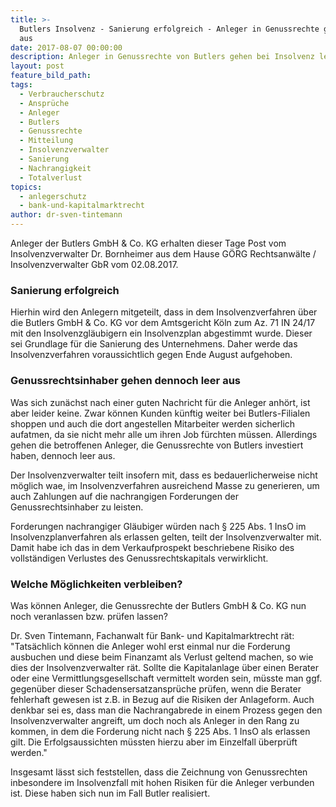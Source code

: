 ```yaml
---
title: >-
  Butlers Insolvenz - Sanierung erfolgreich - Anleger in Genussrechte gehen leer
  aus
date: 2017-08-07 00:00:00
description: Anleger in Genussrechte von Butlers gehen bei Insolvenz leer aus
layout: post
feature_bild_path:
tags:
  - Verbraucherschutz
  - Ansprüche
  - Anleger
  - Butlers
  - Genussrechte
  - Mitteilung
  - Insolvenzverwalter
  - Sanierung
  - Nachrangigkeit
  - Totalverlust
topics:
  - anlegerschutz
  - bank-und-kapitalmarktrecht
author: dr-sven-tintemann
---
```



Anleger der Butlers GmbH & Co. KG erhalten dieser Tage Post vom Insolvenzverwalter Dr. Bornheimer aus dem Hause GÖRG Rechtsanwälte / Insolvenzverwalter GbR vom 02.08.2017.

### Sanierung erfolgreich

Hierhin wird den Anlegern mitgeteilt, dass in dem Insolvenzverfahren über die Butlers GmbH & Co. KG vor dem Amtsgericht Köln zum Az. 71 IN 24/17 mit den Insolvenzgläubigern ein Insolvenzplan abgestimmt wurde. Dieser sei Grundlage für die Sanierung des Unternehmens. Daher werde das Insolvenzverfahren voraussichtlich gegen Ende August aufgehoben.

### Genussrechtsinhaber gehen dennoch leer aus

Was sich zunächst nach einer guten Nachricht für die Anleger anhört, ist aber leider keine. Zwar können Kunden künftig weiter bei Butlers-Filialen shoppen und auch die dort angestellen Mitarbeiter werden sicherlich aufatmen, da sie nicht mehr alle um ihren Job fürchten müssen. Allerdings gehen die betroffenen Anleger, die Genussrechte von Butlers investiert haben, dennoch leer aus.

Der Insolvenzverwalter teilt insofern mit, dass es bedauerlicherweise nicht möglich wae, im Insolvenzverfahren ausreichend Masse zu generieren, um auch Zahlungen auf die nachrangigen Forderungen der Genussrechtsinhaber zu leisten.

Forderungen nachrangiger Gläubiger würden nach § 225 Abs. 1 InsO im Insolvenzplanverfahren als erlassen gelten, teilt der Insolvenzverwalter mit. Damit habe ich das in dem Verkaufprospekt beschriebene Risiko des vollständigen Verlustes des Genussrechtskapitals verwirklicht.

### Welche Möglichkeiten verbleiben?

Was können Anleger, die Genussrechte der Butlers GmbH & Co. KG nun noch veranlassen bzw. prüfen lassen?

Dr. Sven Tintemann, Fachanwalt für Bank- und Kapitalmarktrecht rät: "Tatsächlich können die Anleger wohl erst einmal nur die Forderung ausbuchen und diese beim Finanzamt als Verlust geltend machen, so wie dies der Insolvenzverwalter rät. Sollte die Kapitalanlage über einen Berater oder eine Vermittlungsgesellschaft vermittelt worden sein, müsste man ggf. gegenüber dieser Schadensersatzansprüche prüfen, wenn die Berater fehlerhaft gewesen ist z.B. in Bezug auf die Risiken der Anlageform. Auch denkbar sei es, dass man die Nachrangabrede in einem Prozess gegen den Insolvenzverwalter angreift, um doch noch als Anleger in den Rang zu kommen, in dem die Forderung nicht nach § 225 Abs. 1 InsO als erlassen gilt. Die Erfolgsaussichten müssten hierzu aber im Einzelfall überprüft werden."

Insgesamt lässt sich feststellen, dass die Zeichnung von Genussrechten inbesondere im Insolvenzfall mit hohen Risiken für die Anleger verbunden ist. Diese haben sich nun im Fall Butler realisiert.